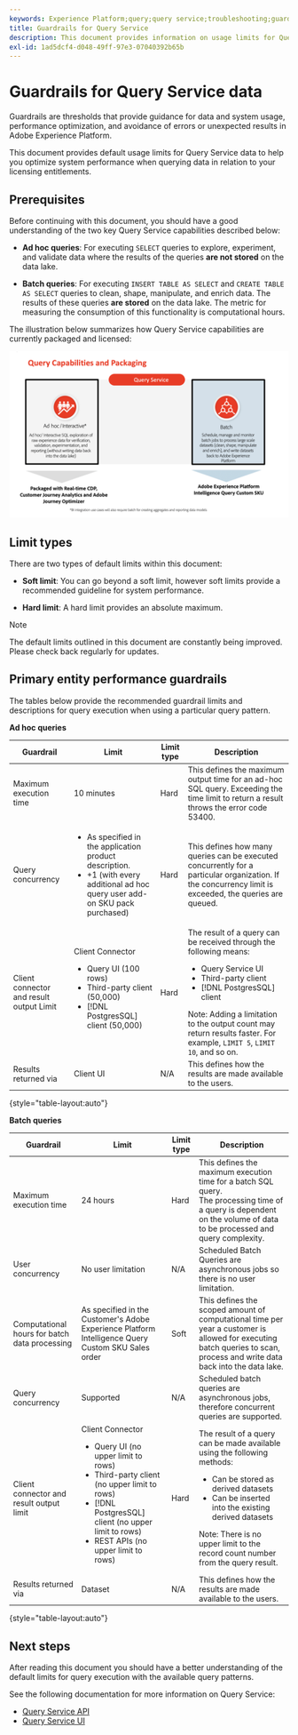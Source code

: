```yaml
---
keywords: Experience Platform;query;query service;troubleshooting;guardrails;guidelines;limit;
title: Guardrails for Query Service
description: This document provides information on usage limits for Query Service data to help you optimize your query use.
exl-id: 1ad5dcf4-d048-49ff-97e3-07040392b65b
---
```

# Guardrails for Query Service data

Guardrails are thresholds that provide guidance for data and system usage, performance optimization, and avoidance of errors or unexpected results in Adobe Experience Platform.

This document provides default usage limits for Query Service data to help you optimize system performance when querying data in relation to your licensing entitlements.

## Prerequisites

Before continuing with this document, you should have a good understanding of the two key Query Service capabilities described below:

* **Ad hoc queries**: For executing `SELECT` queries to explore, experiment, and validate data where the results of the queries **are not stored** on the data lake.

* **Batch queries**: For executing `INSERT TABLE AS SELECT` and `CREATE TABLE AS SELECT` queries to clean, shape, manipulate, and enrich data. The results of these queries **are stored** on the data lake. The metric for measuring the consumption of this functionality is computational hours.

The illustration below summarizes how Query Service capabilities are currently packaged and licensed:

![A diagram to explain the distribution and packaging of Query Service capabilities in relation to licencing.](./images/guardrails/query-capabilities.png)

## Limit types

There are two types of default limits within this document:

* **Soft limit**: You can go beyond a soft limit, however soft limits provide a recommended guideline for system performance.

* **Hard limit**: A hard limit provides an absolute maximum.

>[!NOTE]
>
>The default limits outlined in this document are constantly being improved. Please check back regularly for updates.

## Primary entity performance guardrails

The tables below provide the recommended guardrail limits and descriptions for query execution when using a particular query pattern.

**Ad hoc queries**

| **Guardrail**| **Limit** | **Limit type** | **Description** |
|---|---|---|---|
| Maximum execution time  | 10 minutes  | Hard  | This defines the maximum output time for an ad-hoc SQL query. Exceeding the time limit to return a result throws the error code 53400.  |
| Query concurrency | <ul><li>As specified in the application product description.</li><li>+1 (with every additional ad hoc query user add-on SKU pack purchased)</li></ul> | Hard | This defines how many queries can be executed concurrently for a particular organization. If the concurrency limit is exceeded, the queries are queued.  |
| Client connector and result output Limit | Client Connector<ul><li>Query UI (100 rows)</li><li>Third-party client (50,000)</li><li>[!DNL PostgresSQL] client (50,000)</li></ul> | Hard | The result of a query can be received through the following means:<ul><li>Query Service UI</li><li>Third-party client</li><li>[!DNL PostgresSQL] client</li></ul>Note: Adding a limitation to the output count may return results faster. For example, `LIMIT 5`, `LIMIT 10`, and so on. |
| Results returned via | Client UI  | N/A  | This defines how the results are made available to the users. |

{style="table-layout:auto"}

**Batch queries**

| **Guardrail**| **Limit** | **Limit type** | **Description** |
|---|---|---|---|
| Maximum execution time| 24 hours  | Hard | This defines the maximum execution time for a batch SQL query.<br>The processing time of a query is dependent on the volume of data to be processed and query complexity.  |
| User concurrency  | No user limitation | N/A | Scheduled Batch Queries are asynchronous jobs so there is no user limitation.  |
| Computational hours for batch data processing | As specified in the Customer's Adobe Experience Platform Intelligence Query Custom SKU Sales order| Soft  | This defines the scoped amount of computational time per year a customer is allowed for executing batch queries to scan, process and write data back into the data lake. |
| Query concurrency  | Supported | N/A | Scheduled batch queries are asynchronous jobs, therefore concurrent queries are supported. |
| Client connector and result output limit | Client Connector<ul><li>Query UI (no upper limit to rows)</li><li>Third-party client (no upper limit to rows)</li><li>[!DNL PostgresSQL] client (no upper limit to rows)</li><li>REST APIs (no upper limit to rows)</li></ul> | Hard  | The result of a query can be made available using the following methods:<ul><li>Can be stored as derived datasets</li><li>Can be inserted into the existing derived datasets</li></ul>Note: There is no upper limit to the record count number from the query result. |
| Results returned via | Dataset | N/A | This defines how the results are made available to the users. |

{style="table-layout:auto"}

## Next steps

After reading this document you should have a better understanding of the default limits for query execution with the available query patterns. 

See the following documentation for more information on Query Service:

* [Query Service API](./api/getting-started.md)
* [Query Service UI](./ui/overview.md)
